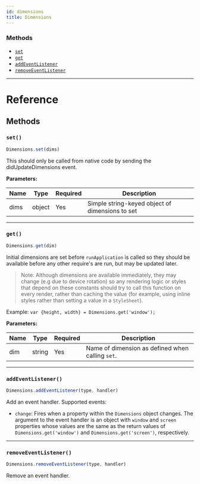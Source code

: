 ```yaml
---
id: dimensions
title: Dimensions
---
```




### Methods

- [`set`](docs/dimensions.html#set)
- [`get`](docs/dimensions.html#get)
- [`addEventListener`](docs/dimensions.html#addeventlistener)
- [`removeEventListener`](docs/dimensions.html#removeeventlistener)




---

# Reference

## Methods

### `set()`

```javascript
Dimensions.set(dims)
```


This should only be called from native code by sending the
didUpdateDimensions event.

**Parameters:**

| Name | Type | Required | Description |
| - | - | - | - |
| dims | object | Yes | Simple string-keyed object of dimensions to set |




---

### `get()`

```javascript
Dimensions.get(dim)
```


Initial dimensions are set before `runApplication` is called so they should
be available before any other require's are run, but may be updated later.

> Note:
> Although dimensions are available immediately, they may change (e.g due to device rotation) so any rendering logic or styles that depend on these constants should try to call this function on every render, rather than caching the value (for example, using inline styles rather than setting a value in a `StyleSheet`).

Example: `var {height, width} = Dimensions.get('window');`

**Parameters:**

| Name | Type | Required | Description |
| - | - | - | - |
| dim | string | Yes | Name of dimension as defined when calling `set`. |





---

### `addEventListener()`

```javascript
Dimensions.addEventListener(type, handler)
```


Add an event handler. Supported events:

- `change`: Fires when a property within the `Dimensions` object changes. The argument
  to the event handler is an object with `window` and `screen` properties whose values
  are the same as the return values of `Dimensions.get('window')` and
  `Dimensions.get('screen')`, respectively.




---

### `removeEventListener()`

```javascript
Dimensions.removeEventListener(type, handler)
```


Remove an event handler.




